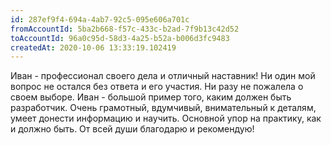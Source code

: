 ```yaml
---
id: 287ef9f4-694a-4ab7-92c5-095e606a701c	
fromAccountId: 5ba2b668-f57c-433c-b2ad-7f9b13c42d52	
toAccountId: 96a0c95d-58d3-4a25-b52a-b006d3fc9483 
createdAt: 2020-10-06 13:33:19.102419
---
```


Иван - профессионал своего дела и отличный наставник! Ни один мой вопрос не остался без ответа и его участия. 
Ни разу не пожалела о своем выборе. Иван - большой пример того, каким должен быть разработчик. 
Очень грамотный, вдумчивый, внимательный к деталям, умеет донести информацию и научить. 
Основной упор на практику, как и должно быть. От всей души благодарю и рекомендую!
